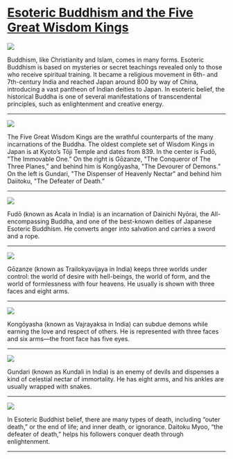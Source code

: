 # [Esoteric Buddhism and the Five Great Wisdom Kings](http://artsmia.github.io/griot/#/stories/605)

![](http://cdn.dx.artsmia.org/thumbs/tn_null.jpg)

Buddhism, like Christianity and Islam, comes in many forms. Esoteric Buddhism is based on mysteries or secret teachings revealed only to those who receive spiritual training. It became a religious movement in 6th- and 7th-century India and reached Japan around 800 by way of China, introducing a vast pantheon of Indian deities to Japan. In esoteric belief, the historical Buddha is one of several manifestations of transcendental principles, such as enlightenment and creative energy.

---

![](http://cdn.dx.artsmia.org/thumbs/tn_null.jpg)

The Five Great Wisdom Kings are the wrathful counterparts of the many incarnations of the Buddha. The oldest complete set of Wisdom Kings in Japan is at Kyoto’s Tōji Temple and dates from 839. In the center is Fudō, "The Immovable One.” On the right is Gōzanze, "The Conqueror of The Three Planes," and behind him is Kongōyasha, "The Devourer of Demons.” On the left is Gundari, "The Dispenser of Heavenly Nectar" and behind him Daiitoku, "The Defeater of Death.”

---

![](http://cdn.dx.artsmia.org/thumbs/tn_null.jpg)

Fudō (known as Acala in India) is an incarnation of Dainichi Nyōrai, the All-encompassing Buddha, and one of the best-known deities of Japanese Esoteric Buddhism. He converts anger into salvation and carries a sword and a rope.

---

![](http://cdn.dx.artsmia.org/thumbs/tn_2014_TDX_MIAArtStories_158.jpg)

Gōzanze (known as Trailokyavijaya in India) keeps three worlds under control: the world of desire with hell-beings, the world of form, and the world of formlessness with four heavens. He usually is shown with three faces and eight arms.

---

![](http://cdn.dx.artsmia.org/thumbs/tn_2014_TDX_MIAArtStories_158.jpg)

Kongōyasha (known as Vajrayaksa in India) can subdue demons while earning the love and respect of others. He is represented with three faces and six arms—the front face has five eyes.

---

![](http://cdn.dx.artsmia.org/thumbs/tn_2014_TDX_MIAArtStories_159.jpg)

Gundari (known as Kundali in India) is an enemy of devils and dispenses a kind of celestial nectar of immortality. He has eight arms, and his ankles are usually wrapped with snakes.

---

![](http://cdn.dx.artsmia.org/thumbs/tn_2014_TDX_MIAArtStories_159.jpg)

In Esoteric Buddhist belief, there are many types of death, including “outer death,” or the end of life; and inner death, or ignorance. Daitoku Myoo, “the defeater of death,” helps his followers conquer death through enlightenment.

---
